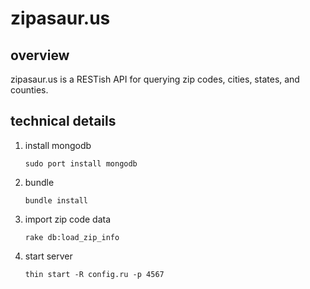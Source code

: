 # zipasaur.us #

## overview ##
zipasaur.us is a RESTish API for querying zip codes, cities, states, and counties.

## technical details ##

1. install mongodb

	`sudo port install mongodb`

2. bundle
	
	`bundle install`

3. import zip code data
	
	`rake db:load_zip_info`
        
3. start server
	
	`thin start -R config.ru -p 4567`
